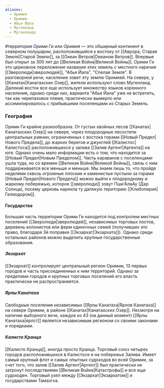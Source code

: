 ```yaml
---
aliases:
  - Оримия
  - Оримии
  - Абья Йала
  - Мугенланд
  - Мугенланда
---
```

#территория
*Орими Ги* или *Оримия* — это обширный континент в северном полушарии, расположившийся к востоку от [[Аврора, Старая Земля|Старой Земли]], за [[Океан Ветров|Океаном Ветров]]. Впервые был открыт за 300 лет до [[Великая Война|Великой Войны]]. Орими Ги это церковное переложение названия этих земель с местного наречия [[Зверолюди|зверолюдей]], "Абья Йала", "Спелая Земля". В разговорной речи, население зовет эту землю Оримией. На севере, у [[Канатах|Канатахских Озер]], жители используют слово Мугенланд. Далекий восток все еще использует множество языков коренного населения, однако среди них, варианта "Абья Йала" уже не встретить, так как черепаховое племя, практически вымерло или ассимилировалось с прибывшими поселенцами из Старых Земель.
### География
Орими Ги крайне разнообразна. От густых хвойных лесов [[Канатах|Канатахских Озер]] на севере, через плодородные лесостепи центральных равнин, ограниченных с востока горами [[Новый Предел|Нового Предела]], до жарких берегов и джунглей [[Калистос|Калистоса]] расположившихся у залива [[Залив Аргент|Аргента]] на юге. Однако очень мало информации есть о том, что находится за [[Новый Предел|Новым Пределом]]. Часть караванов с поселенцами ушла туда, но со времен [[Великая Война|Великой Войны]], связь с ним поддерживается все меньше и меньше. Мы знаем лишь то, что пройдя неделями сквозь огромные плоские и каменистые пустыни за горами [[Новый Предел|Нового Предела]] можно выйти к плодородному и жаркому побережью, которое [[зверолюди]] зовут Пши'АлаАу (Дар Солнца), посему церковь нарекла ту далекую територию [[Клибопирия|Гелиодором]].

#### Государства
Большая часть территории Орими Ги находится под контролем местных поселений [[Зверолюди|зверолюдей]], независимых торговых постов, деревень колонистов или ферм одиночных семей (получивших это право, благодаря 3й поправке [[Экзархат|Экзархата]]). Однако среди остальных районов можно выделить крупные государственные образования.

##### Экзархат
[[Экзархат]] контролирует центральный регион Оримии, 13 первых городов и часть присоединенных к ним территорий. Однако за пределами городов и крупных торговых поселений его власть практически не распространяется.

##### Ярлы Канатаха
Свободные поселения независимых [[Ярлы Канатаха|Ярлов Канатаха]] на севере Оримии, в районе [[Канатах|Канатахских Озер]]. Несмотря на наличие выборного вече, каждое из 43 (на данный момент) [[Ярлы Канатаха|ярлст]] является независимым регионом со своими законами и порядками.

##### Калисто Кранца
[[Калисто Кранца]], иногда просто Кранца. Торговый союз четырех городов расположившихся в Калистосе и на побережье Залива. Имеет самый крупный флот и самых опытных судоходов во всей Оримии, за счет того, что залив [[Залив Аргент|Аргент]] был практически не затронут последствиями [[Великая Война|Катастрофы]] и все еще судоходен. Торговый узел между [[Экзархат|Экзархатом]] и государствами Тамазгха.